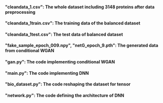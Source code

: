#### "cleandata_1.csv": The whole dataset including 3148 proteins after data preprocessing
#### "cleandata_1train.csv": The training data of the balanced dataset
#### "cleandata_1test.csv": The test data of balanced dataset
#### "fake_sample_epoch_009.npy", "netG_epoch_9.pth": The generated data from conditional WGAN
#### "gan.py": The code implementing conditional WGAN
#### "main.py": The code implementing DNN 
#### "bio_dataset.py": The code reshaping the dataset for tensor
#### "network.py": The code defining the architecture of DNN
